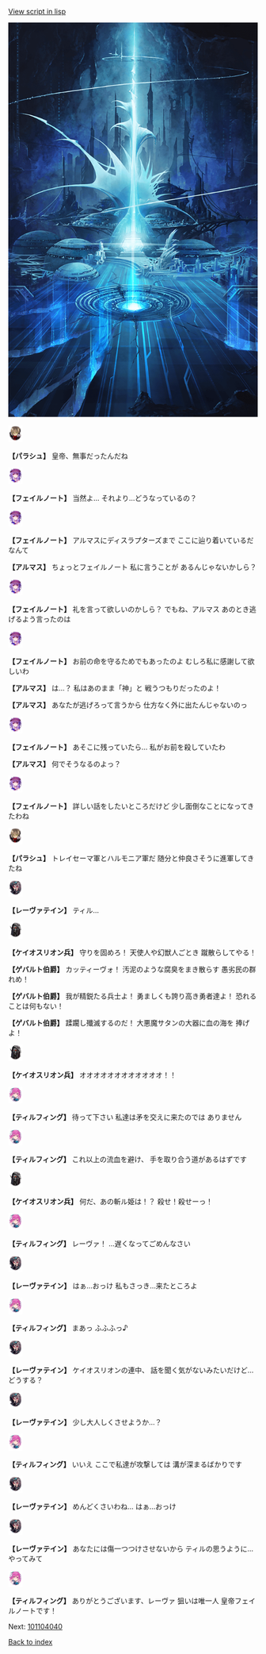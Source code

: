[View script in lisp](../scripts/101104031.txt)

![profound.png](../images/backgrounds/profound.png)

<img src="../images/units/3200411.png" alt="3200411.png" height="34"/>

**【パラシュ】**
皇帝、無事だったんだね

<img src="../images/units/3401911.png" alt="3401911.png" height="34"/>

**【フェイルノート】**
当然よ…
それより…どうなっているの？

<img src="../images/units/3401911.png" alt="3401911.png" height="34"/>

**【フェイルノート】**
アルマスにディスラプターズまで
ここに辿り着いているだなんて

**【アルマス】**
ちょっとフェイルノート
私に言うことが
あるんじゃないかしら？

<img src="../images/units/3401911.png" alt="3401911.png" height="34"/>

**【フェイルノート】**
礼を言って欲しいのかしら？
でもね、アルマス
あのとき逃げるよう言ったのは

<img src="../images/units/3401911.png" alt="3401911.png" height="34"/>

**【フェイルノート】**
お前の命を守るためでもあったのよ
むしろ私に感謝して欲しいわ

**【アルマス】**
は…？
私はあのまま「神」と
戦うつもりだったのよ！

**【アルマス】**
あなたが逃げろって言うから
仕方なく外に出たんじゃないのっ

<img src="../images/units/3401911.png" alt="3401911.png" height="34"/>

**【フェイルノート】**
あそこに残っていたら…
私がお前を殺していたわ

**【アルマス】**
何でそうなるのよっ？

<img src="../images/units/3401911.png" alt="3401911.png" height="34"/>

**【フェイルノート】**
詳しい話をしたいところだけど
少し面倒なことになってきたわね

<img src="../images/units/3200411.png" alt="3200411.png" height="34"/>

**【パラシュ】**
トレイセーマ軍とハルモニア軍だ
随分と仲良さそうに進軍してきたね

<img src="../images/units/3100211.png" alt="3100211.png" height="34"/>

**【レーヴァテイン】**
ティル…

<img src="../images/units/3820001.png" alt="3820001.png" height="34"/>

**【ケイオスリオン兵】**
守りを固めろ！
天使人や幻獣人ごとき
蹴散らしてやる！

**【ゲバルト伯爵】**
カッティーヴォ！
汚泥のような腐臭をまき散らす
愚劣民の群れめ！

**【ゲバルト伯爵】**
我が精鋭たる兵士よ！
勇ましくも誇り高き勇者達よ！
恐れることは何もない！

**【ゲバルト伯爵】**
蹂躙し殲滅するのだ！
大悪魔サタンの大器に血の海を
捧げよ！

<img src="../images/units/3820001.png" alt="3820001.png" height="34"/>

**【ケイオスリオン兵】**
オオオオオオオオオオオオ！！

<img src="../images/units/3101411.png" alt="3101411.png" height="34"/>

**【ティルフィング】**
待って下さい
私達は矛を交えに来たのでは
ありません

<img src="../images/units/3101411.png" alt="3101411.png" height="34"/>

**【ティルフィング】**
これ以上の流血を避け、
手を取り合う道があるはずです

<img src="../images/units/3820001.png" alt="3820001.png" height="34"/>

**【ケイオスリオン兵】**
何だ、あの斬ル姫は！？
殺せ！殺せーっ！

<img src="../images/units/3101411.png" alt="3101411.png" height="34"/>

**【ティルフィング】**
レーヴァ！
…遅くなってごめんなさい

<img src="../images/units/3100211.png" alt="3100211.png" height="34"/>

**【レーヴァテイン】**
はぁ…おっけ
私もさっき…来たところよ

<img src="../images/units/3101411.png" alt="3101411.png" height="34"/>

**【ティルフィング】**
まあっ
ふふふっ♪

<img src="../images/units/3100211.png" alt="3100211.png" height="34"/>

**【レーヴァテイン】**
ケイオスリオンの連中、
話を聞く気がないみたいだけど…
どうする？

<img src="../images/units/3100211.png" alt="3100211.png" height="34"/>

**【レーヴァテイン】**
少し大人しくさせようか…？

<img src="../images/units/3101411.png" alt="3101411.png" height="34"/>

**【ティルフィング】**
いいえ
ここで私達が攻撃しては
溝が深まるばかりです

<img src="../images/units/3100211.png" alt="3100211.png" height="34"/>

**【レーヴァテイン】**
めんどくさいわね…
はぁ…おっけ

<img src="../images/units/3100211.png" alt="3100211.png" height="34"/>

**【レーヴァテイン】**
あなたには傷一つつけさせないから
ティルの思うように…やってみて

<img src="../images/units/3101411.png" alt="3101411.png" height="34"/>

**【ティルフィング】**
ありがとうございます、レーヴァ
狙いは唯一人
皇帝フェイルノートです！

Next: [101104040](101104040.md)

[Back to index](index.md)
